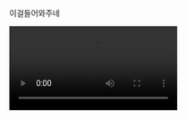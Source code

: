 <html>
<head>
<meta name="viewport" content="width=device-width">
</head>
<body>
<p>이걸들어와주네</p>
<video controls="" autoplay="" name="media">
<source src="https://pnrtscr.com/resources/video/scare.mp4" type="video/mp4">
</video>
</body>
</html>

